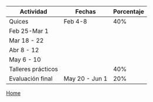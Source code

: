 Actividad | Fechas | Porcentaje
----------|--------| ----------
Quices | Feb 4-8 | 40%
| Feb 25-Mar 1 |
| Mar 18 - 22 |
| Abr 8 - 12 |
| May 6 - 10 |
Talleres prácticos |  | 40%
Evaluación final | May 20 - Jun 1 | 20%

[Home](index.html)
